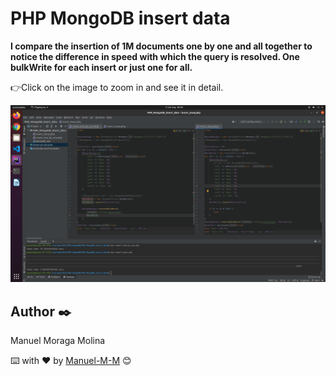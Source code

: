 # PHP MongoDB insert data

**I compare the insertion of 1M documents one by one and all together to notice the difference in speed with which the query is resolved. One bulkWrite for each insert or just one for all.**

👉Click on the image to zoom in and see it in detail.

![insertions](assets/insert.png)

## Author  ✒️

Manuel Moraga Molina

⌨️ with ❤️ by [Manuel-M-M](https://github.com/Manuel-M-M) 😊
